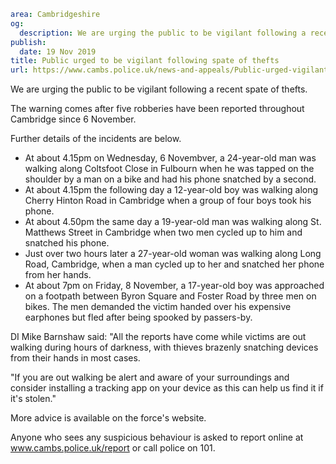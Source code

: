 ```yaml
area: Cambridgeshire
og:
  description: We are urging the public to be vigilant following a recent spate of thefts.
publish:
  date: 19 Nov 2019
title: Public urged to be vigilant following spate of thefts
url: https://www.cambs.police.uk/news-and-appeals/Public-urged-vigilant-following-spate-thefts
```

We are urging the public to be vigilant following a recent spate of thefts.

The warning comes after five robberies have been reported throughout Cambridge since 6 November.

Further details of the incidents are below.

 * At about 4.15pm on Wednesday, 6 Novembver, a 24-year-old man was walking along Coltsfoot Close in Fulbourn when he was tapped on the shoulder by a man on a bike and had his phone snatched by a second.
 * At about 4.15pm the following day a 12-year-old boy was walking along Cherry Hinton Road in Cambridge when a group of four boys took his phone.
 * At about 4.50pm the same day a 19-year-old man was walking along St. Matthews Street in Cambridge when two men cycled up to him and snatched his phone.
 * Just over two hours later a 27-year-old woman was walking along Long Road, Cambridge, when a man cycled up to her and snatched her phone from her hands.
 * At about 7pm on Friday, 8 November, a 17-year-old boy was approached on a footpath between Byron Square and Foster Road by three men on bikes. The men demanded the victim handed over his expensive earphones but fled after being spooked by passers-by.

DI Mike Barnshaw said: "All the reports have come while victims are out walking during hours of darkness, with thieves brazenly snatching devices from their hands in most cases.

"If you are out walking be alert and aware of your surroundings and consider installing a tracking app on your device as this can help us find it if it's stolen."

More advice is available on the force's website.

Anyone who sees any suspicious behaviour is asked to report online at www.cambs.police.uk/report or call police on 101.
